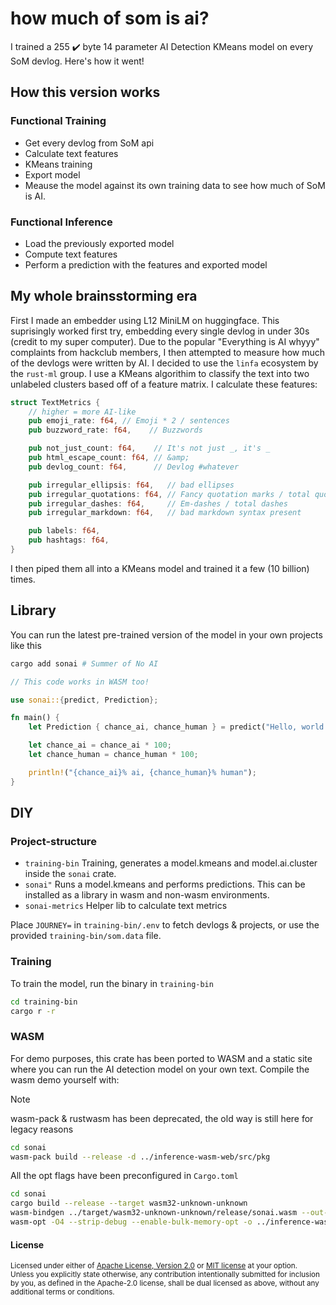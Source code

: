 # how much of som is ai?

I trained a 255 ✔️ byte 14 parameter AI Detection KMeans model
on every SoM devlog. Here's how it went!

## How this version works

### Functional Training

- Get every devlog from SoM api
- Calculate text features
- KMeans training
- Export model
- Meause the model against its own training data to see how much of SoM is AI.

### Functional Inference

- Load the previously exported model
- Compute text features
- Perform a prediction with the features and exported model

## My whole brainsstorming era

First I made an embedder using L12 MiniLM on huggingface. This suprisingly
worked first try, embedding every single devlog in under 30s (credit to my super
computer). Due to the popular "Everything is AI whyyy" complaints from hackclub
members, I then attempted to measure how much of the devlogs were written by AI.
I decided to use the `linfa` ecosystem by the `rust-ml` group. I use a KMeans
algorithim to classify the text into two unlabeled clusters based off of a
feature matrix. I calculate these features:

```rust
struct TextMetrics {
    // higher = more AI-like
    pub emoji_rate: f64, // Emoji * 2 / sentences
    pub buzzword_rate: f64,    // Buzzwords

    pub not_just_count: f64,    // It's not just _, it's _
    pub html_escape_count: f64, // &amp;
    pub devlog_count: f64,      // Devlog #whatever

    pub irregular_ellipsis: f64,   // bad ellipses
    pub irregular_quotations: f64, // Fancy quotation marks / total quotation marks
    pub irregular_dashes: f64,     // Em-dashes / total dashes
    pub irregular_markdown: f64,   // bad markdown syntax present

    pub labels: f64,
    pub hashtags: f64,
}
```

I then piped them all into a KMeans model and trained it a few (10 billion)
times.

## Library

You can run the latest pre-trained version of the model in your own projects
like this

```sh
cargo add sonai # Summer of No AI
```

```rust
// This code works in WASM too!

use sonai::{predict, Prediction};

fn main() {
    let Prediction { chance_ai, chance_human } = predict("Hello, world!");

    let chance_ai = chance_ai * 100;
    let chance_human = chance_human * 100;

    println!("{chance_ai}% ai, {chance_human}% human");
}
```

## DIY

### Project-structure

- `training-bin` Training, generates a model.kmeans and model.ai.cluster inside
  the `sonai` crate.
- `sonai"` Runs a model.kmeans and performs predictions. This can be installed
  as a library in wasm and non-wasm environments.
- `sonai-metrics` Helper lib to calculate text metrics

Place `JOURNEY=` in `training-bin/.env` to fetch devlogs & projects, or use the
provided `training-bin/som.data` file.

### Training

To train the model, run the binary in `training-bin`

```sh
cd training-bin
cargo r -r
```

### WASM

For demo purposes, this crate has been ported to WASM and a static site where
you can run the AI detection model on your own text. Compile the wasm demo
yourself with:

> [!NOTE]
> wasm-pack & rustwasm has been deprecated, the old way is still here for legacy
> reasons
>
> ```sh
> cd sonai
> wasm-pack build --release -d ../inference-wasm-web/src/pkg
> ```
>
> All the opt flags have been preconfigured in `Cargo.toml`

```sh
cd sonai
cargo build --release --target wasm32-unknown-unknown
wasm-bindgen ../target/wasm32-unknown-unknown/release/sonai.wasm --out-dir ../inference-wasm-web/src/pkg --target bundler
wasm-opt -O4 --strip-debug --enable-bulk-memory-opt -o ../inference-wasm-web/src/pkg/sonai_bg.wasm ../inference-wasm-web/src/pkg/sonai_bg.wasm
```

#### License

<sup>
Licensed under either of <a href="LICENSE-APACHE">Apache License, Version
2.0</a> or <a href="LICENSE-MIT">MIT license</a> at your option.
</sup>

<br>

<sub>
Unless you explicitly state otherwise, any contribution intentionally submitted
for inclusion by you, as defined in the Apache-2.0 license, shall be
dual licensed as above, without any additional terms or conditions.
</sub>
